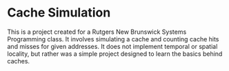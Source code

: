 # Cache Simulation

This is a project created for a Rutgers New Brunswick Systems Programming class. It involves simulating a cache and counting cache hits and misses for given addresses. It does not implement temporal or spatial locality, but rather was a simple project designed to learn the basics behind caches. 
